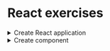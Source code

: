 # React exercises

[comment]: <> (1)
<details>
<summary>Create React application</summary>

**Task:** create application.

**Directory:** `01-create-react-application`

[comment]: <> (1.1)
<details>
<summary>Solution</summary>

[comment]: <> (1.1.1)
<details>
<summary>Create application with <code>create-react-app</code></summary>

```bash
npx create-react-app app
```
</details> 

[comment]: <> (1.1.2)
<details>
<summary>Import <code>React</code> class to process <code>JSX</code></summary>

```javascript
import React from 'react'
```
</details>

[comment]: <> (1.1.3)
<details>
<summary>Import <code>render</code> function to render JSX</summary>

```javascript
import {render} from 'react-dom'
```
</details>

[comment]: <> (1.1.4)
<details>
<summary>Render content to HTML element with <code>root</code> id</summary>

```javascript
render(<h1>Hello</h1>, document.getElementById('root'))
```
</details> 

</details>
<hr>
</details>

[comment]: <> (2)
<details>
<summary>Create component</summary>

**Task:**
- create `Outer` component
  - add header
  - add content
  - use `Fragment`  
- create `Inner` component in the namespace of `Outer` component
- use `Inner` component inside `Outer` component
  ```jsx
  <Outer>
    <Outer.Inner></Outer.Inner>
  </Outer>
  ```

**Directory:** `02-create-component`

[comment]: <> (2.1)
<details>
<summary>Solution</summary>

[comment]: <> (2.1.1)
<details>
<summary>Create <code>Inner</code> class and extend it from <code>Component</code></summary>

```jsx
import React, {Component} from 'react';

class Inner extends Component {
  render() {
    return <div>Inner component</div>
  }
}
```
</details>

[component]: <> (2.1.2)
<details>
<summary>Create <code>Outer</code> class, use children props for nesting, use field for namespacing</summary>

```jsx
import React, {Component} from 'react';
import Inner from './Inner';

class Outer extends Component {
  render() {
    return <>
      <h1>Outer</h1>
      <p>Text</p>
      <div>{this.props.children}</div>
    </>
  }
}

Outer.Inner = Inner

export default Outer;
```
</details>

</details>
<hr>
</details>
